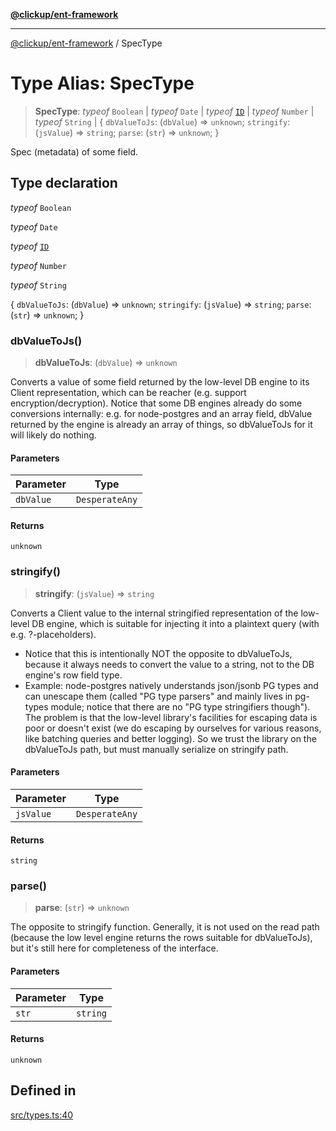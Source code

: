 [**@clickup/ent-framework**](../README.md)

***

[@clickup/ent-framework](../globals.md) / SpecType

# Type Alias: SpecType

> **SpecType**: *typeof* `Boolean` \| *typeof* `Date` \| *typeof* [`ID`](../variables/ID.md) \| *typeof* `Number` \| *typeof* `String` \| \{ `dbValueToJs`: (`dbValue`) => `unknown`; `stringify`: (`jsValue`) => `string`; `parse`: (`str`) => `unknown`; \}

Spec (metadata) of some field.

## Type declaration

*typeof* `Boolean`

*typeof* `Date`

*typeof* [`ID`](../variables/ID.md)

*typeof* `Number`

*typeof* `String`

\{ `dbValueToJs`: (`dbValue`) => `unknown`; `stringify`: (`jsValue`) => `string`; `parse`: (`str`) => `unknown`; \}

### dbValueToJs()

> **dbValueToJs**: (`dbValue`) => `unknown`

Converts a value of some field returned by the low-level DB engine to
its Client representation, which can be reacher (e.g. support
encryption/decryption). Notice that some DB engines already do some
conversions internally: e.g. for node-postgres and an array field,
dbValue returned by the engine is already an array of things, so
dbValueToJs for it will likely do nothing.

#### Parameters

| Parameter | Type |
| ------ | ------ |
| `dbValue` | `DesperateAny` |

#### Returns

`unknown`

### stringify()

> **stringify**: (`jsValue`) => `string`

Converts a Client value to the internal stringified representation of
the low-level DB engine, which is suitable for injecting it into a
plaintext query (with e.g. ?-placeholders).
- Notice that this is intentionally NOT the opposite to dbValueToJs,
  because it always needs to convert the value to a string, not to the
  DB engine's row field type.
- Example: node-postgres natively understands json/jsonb PG types and
  can unescape them (called "PG type parsers" and mainly lives in
  pg-types module; notice that there are no "PG type stringifiers
  though"). The problem is that the low-level library's facilities for
  escaping data is poor or doesn't exist (we do escaping by ourselves
  for various reasons, like batching queries and better logging). So we
  trust the library on the dbValueToJs path, but must manually
  serialize on stringify path.

#### Parameters

| Parameter | Type |
| ------ | ------ |
| `jsValue` | `DesperateAny` |

#### Returns

`string`

### parse()

> **parse**: (`str`) => `unknown`

The opposite to stringify function. Generally, it is not used on the
read path (because the low level engine returns the rows suitable for
dbValueToJs), but it's still here for completeness of the interface.

#### Parameters

| Parameter | Type |
| ------ | ------ |
| `str` | `string` |

#### Returns

`unknown`

## Defined in

[src/types.ts:40](https://github.com/clickup/ent-framework/blob/master/src/types.ts#L40)
